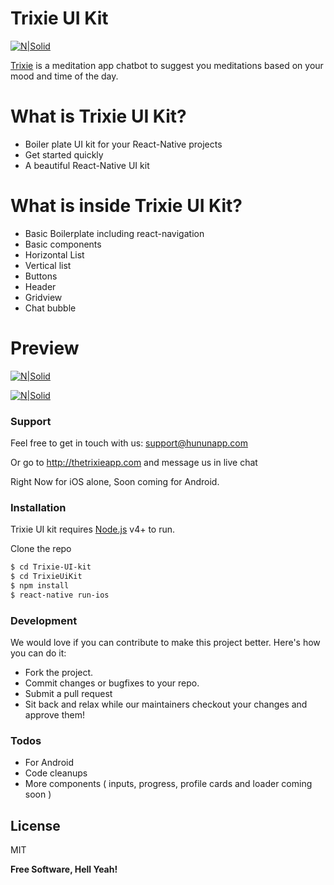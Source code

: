 # Trixie UI Kit

[![N|Solid](http://thetrixieapp.com/img/hunun-logo-text.png)](http://thetrixieapp.com)

[Trixie](http://thetrixieapp.com) is a meditation app chatbot to suggest you meditations based on your mood and time of the day.

# What is Trixie UI Kit?

  - Boiler plate UI kit for your React-Native projects
  - Get started quickly
  - A beautiful React-Native UI kit

# What is inside Trixie UI Kit?

  - Basic Boilerplate including react-navigation
  - Basic components 
  - Horizontal List
  - Vertical list
  - Buttons
  - Header
  - Gridview
  - Chat bubble
  
 # Preview
[![N|Solid](https://s3-us-west-2.amazonaws.com/trixie-public/screen.png)](http://thetrixieapp.com)

[![N|Solid](https://s3-us-west-2.amazonaws.com/trixie-public/trixie-screen-2.png)](http://thetrixieapp.com)


### Support

Feel free to get in touch with us: support@hununapp.com

Or go to http://thetrixieapp.com and message us in live chat

Right Now for iOS alone, Soon coming for Android.

### Installation

Trixie UI kit requires [Node.js](https://nodejs.org/) v4+ to run.

Clone the repo

```sh
$ cd Trixie-UI-kit
$ cd TrixieUiKit
$ npm install
$ react-native run-ios
```

### Development

We would love if you can contribute to make this project better. Here's how you can do it:

 - Fork the project.
 - Commit changes or bugfixes to your repo.
 - Submit a pull request
 - Sit back and relax while our maintainers checkout your changes and approve them!


### Todos

 - For Android
 - Code cleanups
 - More components ( inputs, progress, profile cards and loader coming soon )

License
----

MIT


**Free Software, Hell Yeah!**
